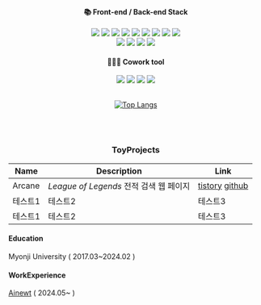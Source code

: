 <div align="center">
  
#### 📚 Front-end / Back-end Stack

<img src="https://img.shields.io/badge/html5-red?style=flat&logo=html5&logoColor=white">
<img src="https://img.shields.io/badge/CSS3-blue?style=flat&logo=css3&logoColor=white">
<img src="https://img.shields.io/badge/javaScript-yellow?style=flat&logo=javascript&logoColor=white">  
<img src="https://img.shields.io/badge/typescript-blue?style=flat&logo=typescript&logoColor=white">
<img src="https://img.shields.io/badge/Node.js-Green?style=flat&logo=node.js&logoColor=white">
<img src="https://img.shields.io/badge/react-skyblue?style=flat&logo=react&logoColor=white"> 
<img src="https://img.shields.io/badge/aws-white?style=flat&logo=ec2&logoColor=black">
<img src="https://img.shields.io/badge/netlify-red?style=flat&logo=netlify&logoColor=white">
<img src="https://img.shields.io/badge/MongoDB-green?style=flat&logo=mongodb&logoColor=white">
</br>
<img src="https://img.shields.io/badge/SpringBoot-green?style=flat&logo=springboot&logoColor=white">
<img src="https://img.shields.io/badge/docker-blue?style=flat&logo=docker&logoColor=white">
<img src="https://img.shields.io/badge/next.js-green?style=flat&logo=next.js&logoColor=white">
<img src="https://img.shields.io/badge/vite-yellow?style=flat&logo=vite&logoColor=white">


#### 🧑‍🤝‍🧑 Cowork tool
<img src="https://img.shields.io/badge/GitHub-000000?style=flat&logo=GitHub&logoColor=white"/>
<img src="https://img.shields.io/badge/Notion-000000?style=flat&logo=Notion&logoColor=white"/>
<img src="https://img.shields.io/badge/Slack-4A154B?style=flat&logo=Slack&logoColor=white"/>
<img src="https://img.shields.io/badge/jira-skyblue?style=flat&logo=jira&logoColor=white">


</br>
</br>

[![Top Langs](https://github-readme-stats.vercel.app/api/top-langs/?username=ysh038&layout=compact)](https://github.com/anuraghazra/github-readme-stats)

</br>
</br>

### ToyProjects

|Name|Description|Link|
|------|---|---|
|Arcane|_League of Legends_ 전적 검색 웹 페이지|[tistory](https://unwind.tistory.com/entry/Nodejs%EC%99%80-Riot-API%EB%A5%BC-%ED%99%9C%EC%9A%A9%ED%95%9C-%ED%94%84%EB%A1%9C%EC%A0%9D%ED%8A%B8) [github](https://github.com/ysh038/Arcane)|
|테스트1|테스트2|테스트3|
|테스트1|테스트2|테스트3|

<div align="left">
  
#### Education

Myonji University  ( 2017.03~2024.02 )

#### WorkExperience

[Ainewt](https://www.linkedin.com/company/ainewt/?originalSubdomain=kr) ( 2024.05~ )
</div>
